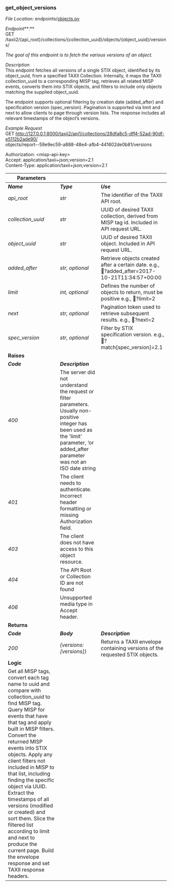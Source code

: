### **get\_object\_versions**

*File Location:* endpoints/[objects.py](http://objects.py)

*Endpoint***:**   
GET /taxii2/{api\_root}/collections/{collection\_uuid}/objects/{object\_uuid}/versions/

*The goal of this endpoint is to fetch the various versions of an object.*

*Description*  
This endpoint fetches all versions of a single STIX object, identified by its object\_uuid, from a specified TAXII Collection. Internally, it maps the TAXII collection\_uuid to a corresponding MISP tag, retrieves all related MISP events, converts them into STIX objects, and filters to include only objects matching the supplied object\_uuid.

The endpoint supports optional filtering by creation date (added\_after) and specification version (spec\_version). Pagination is supported via limit and next to allow clients to page through version lists. The response includes all relevant timestamps of the object’s versions.

*Example Request*  
GET http://127.0.0.1:8000/taxii2/api1/collections/28dfa8c5-dff4-52ad-90df-e5112b2ade90/  
objects/report--59e9ec59-a888-48e4-afb4-441602de0b81/versions

Authorization: \<misp-api-key\>  
Accept: application/taxii+json;version=2.1  
Content-Type: application/taxii+json;version=2.1

| Parameters |  |  |
| ----- | :---- | :---- |
| ***Name*** | ***Type*** | ***Use*** |
| *api\_root* | *str* | The identifier of the TAXII API root. |
| *collection\_uuid* | *str* | UUID of desired TAXII collection, derived from MISP tag id. Included in API request URL.  |
| *object\_uuid* | *str* | UUD of desired TAXII object. Included in API request URL.  |
| *added\_after* | *str, optional* | Retrieve objects created after a certain date. e.g., ?added\_after=2017-10-21T11:34:57+00:00 |
| *limit* | *int, optional* | Defines the number of objects to return, must be positive e.g., ?limit=2 |
| *next* | *str, optional* | Pagination token used to retrieve subsequent results. e.g., ?next=2 |
| *spec\_version* | *str, optional* | Filter by STIX specification version. e.g., ?match\[spec\_version\]=2.1 |
| **Raises** |  |  |
| ***Code*** | ***Description*** |  |
| *400* | The server did not understand the request or filter parameters. Usually non-positive integer has been used as the 'limit' parameter, ‘or added\_after parameter was not an ISO date string |  |
| *401* | The client needs to authenticate. Incorrect header formatting or missing Authorization field. |  |
| *403* | The client does not have access to this object resource. |  |
| *404* | The API Root or Collection ID are not found |  |
| *406* | Unsupported media type in Accept header. |  |
| **Returns** |  |  |
| ***Code*** | ***Body*** | ***Description*** |
| *200* | *{versions:\[versions\]}* | Returns a TAXII envelope containing versions of the requested STIX objects. |
| **Logic** |  |  |
| Get all MISP tags, convert each tag name to uuid and compare with collection\_uuid to find MISP tag. Query MISP for events that have that tag and apply built in MISP filters.  Convert the returned MISP events into STIX objects. Apply any client filters not included in MISP to that list, including finding the specific object via UUID. Extract the timestamps of all versions (modified or created) and sort them. Slice the filtered list according to limit and next to produce the current page. Build the envelope response and set TAXII response headers. |  |  |